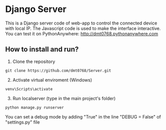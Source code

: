 # Django Server

This is a Django server code of web-app to control the connected device with local IP. The Javascript code is used to make the interface interactive.
You can test it on PythonAnywhere: http://dmt0768.pythonanywhere.com


## How to install and run?


1) Clone the repository

```
git clone https://github.com/dmt0768/Server.git
```

2) Activate virtual enviroment (Windows)

```
venv\Scripts\activate
```

3) Run localserver (type in the main project's folder)

```
python manage.py runserver
```



You can set a debug mode by adding "True" in the line "DEBUG = False" of "settings.py" file

